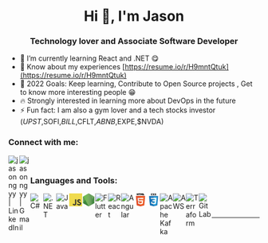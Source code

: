<h1 align="center">Hi 👋, I'm Jason</h1>
<h3 align="center">Technology lover and Associate Software Developer</h3>

- 🌱 I’m currently learning React and .NET :yum:
- 📄 Know about my experiences [https://resume.io/r/H9mntQtuk](https://resume.io/r/H9mntQtuk)
- 🥅 2022 Goals: Keep learning, Contribute to Open Source projects , Get to know more interesting people :grin:
- :fire: Strongly interested in learning more about DevOps in the future
- ⚡ Fun fact: I am also a gym lover and a tech stocks investor ($UPST,$SOFI,$BILL,$CFLT,$ABNB,$EXPE,$NVDA)

### Connect with me:

[<img align="left" alt="jasonngyy | LinkedIn" width="22px" src="https://cdn.jsdelivr.net/npm/simple-icons@v3/icons/linkedin.svg" />][linkedin]
[<img align="left" alt="jasonngyy | Gmail" width="22px" src="https://upload.wikimedia.org/wikipedia/commons/thumb/0/0b/Logo_Gmail_%282015-2020%29.svg/2560px-Logo_Gmail_%282015-2020%29.svg.png" />][gmail]

<br />



### Languages and Tools:

<img align="left" alt="C#" width="26px" src="https://pluralsight.imgix.net/paths/path-icons/csharp-e7b8fcd4ce.png" />
<img align="left" alt=".NET" width="26px" src="https://upload.wikimedia.org/wikipedia/commons/a/a3/.NET_Logo.svg" />
<img align="left" alt="Java" width="26px" src="https://upload.wikimedia.org/wikipedia/en/thumb/3/30/Java_programming_language_logo.svg/1200px-Java_programming_language_logo.svg.png" />
<img align="left" alt="JavaScript" width="26px" src="https://raw.githubusercontent.com/github/explore/80688e429a7d4ef2fca1e82350fe8e3517d3494d/topics/javascript/javascript.png" />
<img align="left" alt="Node.js" width="26px" src="https://raw.githubusercontent.com/github/explore/80688e429a7d4ef2fca1e82350fe8e3517d3494d/topics/nodejs/nodejs.png" />
<img align="left" alt="Flutter" width="26px" src="https://i.ytimg.com/an/aAmP-WcI6dg/503422970480686737_mq.jpg?v=60ad54a1" />
<img align="left" alt="React" width="26px" src="https://upload.wikimedia.org/wikipedia/commons/thumb/a/a7/React-icon.svg/1200px-React-icon.svg.png" />
<img align="left" alt="Angular" width="26px" src="https://upload.wikimedia.org/wikipedia/commons/thumb/c/cf/Angular_full_color_logo.svg/2048px-Angular_full_color_logo.svg.png" />
<img align="left" alt="HTML" width="26px" src="https://raw.githubusercontent.com/github/explore/80688e429a7d4ef2fca1e82350fe8e3517d3494d/topics/html/html.png" />
<img align="left" alt="CSS" width="26px" src="https://raw.githubusercontent.com/github/explore/80688e429a7d4ef2fca1e82350fe8e3517d3494d/topics/css/css.png" />
<img align="left" alt="Apache Kafka" width="26px" src="https://vmssoftware.com/images/intro/product/librdkafka.png" />
<img align="left" alt="AWS" width="26px" src="https://upload.wikimedia.org/wikipedia/commons/thumb/9/93/Amazon_Web_Services_Logo.svg/1200px-Amazon_Web_Services_Logo.svg.png" />
<img align="left" alt="Terraform" width="26px" src="https://gitlab.com/uploads/-/system/project/avatar/19553107/28900900.png" />
<img align="left" alt="GitLab" width="26px" src="https://about.gitlab.com/images/press/logo/png/gitlab-logo-gray-stacked-rgb.png" />

<br />
<br />

---

</details>

[linkedin]: https://www.linkedin.com/in/jasonngyy/
[gmail]: jasonngyy@gmail.com


